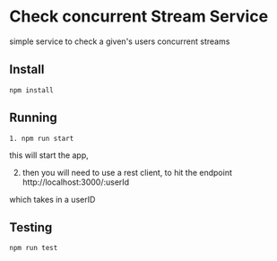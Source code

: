 # Check concurrent Stream Service

simple service to check a given's users concurrent streams

## Install
```
npm install
```

## Running

```
1. npm run start
```

this will start the app,

2. then you will need to use a rest client, to hit the endpoint 
http://localhost:3000/:userId

which takes in a userID

## Testing
```
npm run test
```
